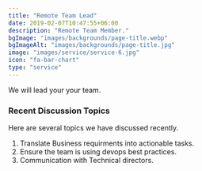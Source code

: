 ```yaml
---
title: "Remote Team Lead"
date: 2019-02-07T10:47:55+06:00
description: "Remote Team Member."
bgImage: "images/backgrounds/page-title.webp"
bgImageAlt: "images/backgrounds/page-title.jpg"
image: "images/service/service-6.jpg"
icon: "fa-bar-chart"
type: "service"
---
```


We will lead your your team. 

### Recent Discussion Topics

Here are several topics we have discussed recently.

1. Translate Business requirments into actionable tasks.
2. Ensure the team is using devops best practices.
3. Communication with Technical directors.
